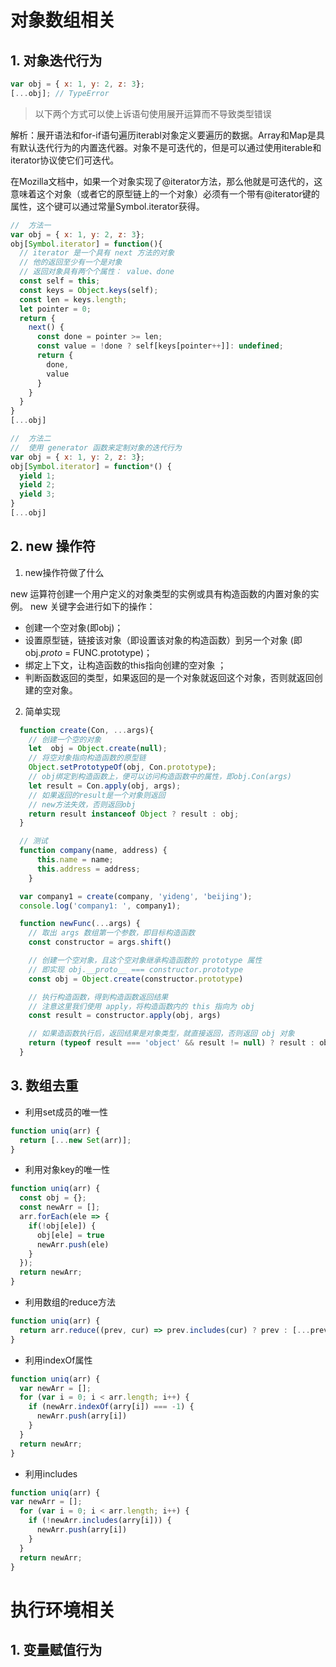 
# 对象数组相关

## 1. 对象迭代行为

  ```javascript
  var obj = { x: 1, y: 2, z: 3};
  [...obj]; // TypeError
  ```
  > 以下两个方式可以使上诉语句使用展开运算而不导致类型错误

  解析：展开语法和for-if语句遍历iterabl对象定义要遍历的数据。Array和Map是具有默认迭代行为的内置迭代器。对象不是可迭代的，但是可以通过使用iterable和iterator协议使它们可迭代。

  在Mozilla文档中，如果一个对象实现了@iterator方法，那么他就是可迭代的，这意味着这个对象（或者它的原型链上的一个对象）必须有一个带有@iterator键的属性，这个键可以通过常量Symbol.iterator获得。

  ```javascript
  //  方法一
  var obj = { x: 1, y: 2, z: 3};
  obj[Symbol.iterator] = function(){
    // iterator 是一个具有 next 方法的对象
    // 他的返回至少有一个是对象
    // 返回对象具有两个个属性： value、done
    const self = this;
    const keys = Object.keys(self);
    const len = keys.length;
    let pointer = 0;
    return {
      next() {
        const done = pointer >= len;
        const value = !done ? self[keys[pointer++]]: undefined;
        return {
          done,
          value
        }
      }
    }
  }
  [...obj]
  ```

  ```javascript
  //  方法二
  //  使用 generator 函数来定制对象的迭代行为
  var obj = { x: 1, y: 2, z: 3};
  obj[Symbol.iterator] = function*() {
    yield 1;
    yield 2;
    yield 3;
  }
  [...obj]
  ```
## 2. new 操作符

  1. new操作符做了什么

  new 运算符创建一个用户定义的对象类型的实例或具有构造函数的内置对象的实例。
  new 关键字会进行如下的操作：
  - 创建一个空对象(即obj)；
  - 设置原型链，链接该对象（即设置该对象的构造函数）到另一个对象 (即obj._proto_ = FUNC.prototype)；
  - 绑定上下文，让构造函数的this指向创建的空对象 ；
  - 判断函数返回的类型，如果返回的是一个对象就返回这个对象，否则就返回创建的空对象。

  2. 简单实现

```javascript
  function create(Con, ...args){
    // 创建一个空的对象
    let  obj = Object.create(null);
    // 将空对象指向构造函数的原型链
    Object.setPrototypeOf(obj, Con.prototype);
    // obj绑定到构造函数上，便可以访问构造函数中的属性，即obj.Con(args)
    let result = Con.apply(obj, args);
    // 如果返回的result是一个对象则返回
    // new方法失效，否则返回obj
    return result instanceof Object ? result : obj;
  }

  // 测试
  function company(name, address) {
      this.name = name;
      this.address = address;
    }

  var company1 = create(company, 'yideng', 'beijing');
  console.log('company1: ', company1);
```

```javascript
  function newFunc(...args) {
    // 取出 args 数组第一个参数，即目标构造函数
    const constructor = args.shift()

    // 创建一个空对象，且这个空对象继承构造函数的 prototype 属性
    // 即实现 obj.__proto__ === constructor.prototype
    const obj = Object.create(constructor.prototype)

    // 执行构造函数，得到构造函数返回结果
    // 注意这里我们使用 apply，将构造函数内的 this 指向为 obj
    const result = constructor.apply(obj, args)

    // 如果造函数执行后，返回结果是对象类型，就直接返回，否则返回 obj 对象
    return (typeof result === 'object' && result != null) ? result : obj
  }
```

## 3. 数组去重

  - 利用set成员的唯一性

  ```javascript
  function uniq(arr) {
    return [...new Set(arr)];
  }
  ```

  - 利用对象key的唯一性

  ```javascript
  function uniq(arr) {
    const obj = {};
    const newArr = [];
    arr.forEach(ele => {
      if(!obj[ele]) {
        obj[ele] = true
        newArr.push(ele)
      }
    });
    return newArr;
  }
  ```

  - 利用数组的reduce方法

  ```javascript
  function uniq(arr) {
    return arr.reduce((prev, cur) => prev.includes(cur) ? prev : [...prev, cur], []);
  }
  ```

  - 利用indexOf属性

  ```javascript
  function uniq(arr) {
    var newArr = [];
    for (var i = 0; i < arr.length; i++) {
      if (newArr.indexOf(arry[i]) === -1) {
        newArr.push(arry[i])
      }
    }
    return newArr;
  }
  ```
  - 利用includes

  ```javascript
  function uniq(arr) {
  var newArr = [];
    for (var i = 0; i < arr.length; i++) {
      if (!newArr.includes(arry[i])) {
        newArr.push(arry[i])
      }
    }
    return newArr;
  }
  ```


# 执行环境相关

## 1. 变量赋值行为

  ```javascript
  
  ```
